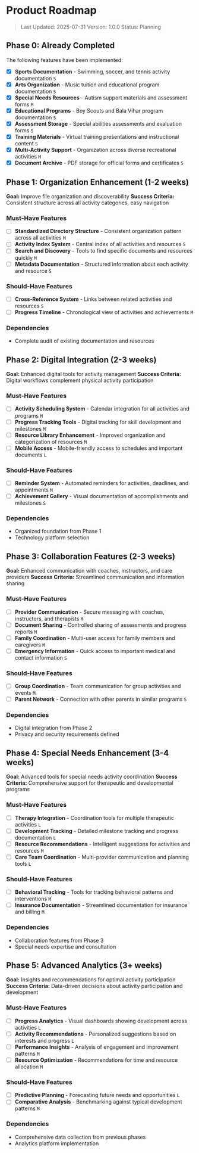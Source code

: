 # Product Roadmap

> Last Updated: 2025-07-31
> Version: 1.0.0
> Status: Planning

## Phase 0: Already Completed

The following features have been implemented:

- [x] **Sports Documentation** - Swimming, soccer, and tennis activity documentation `S`
- [x] **Arts Organization** - Music tuition and educational program documentation `S`
- [x] **Special Needs Resources** - Autism support materials and assessment forms `M`
- [x] **Educational Programs** - Boy Scouts and Bala Vihar program documentation `S`
- [x] **Assessment Storage** - Special abilities assessments and evaluation forms `S`
- [x] **Training Materials** - Virtual training presentations and instructional content `S`
- [x] **Multi-Activity Support** - Organization across diverse recreational activities `M`
- [x] **Document Archive** - PDF storage for official forms and certificates `S`

## Phase 1: Organization Enhancement (1-2 weeks)

**Goal:** Improve file organization and discoverability
**Success Criteria:** Consistent structure across all activity categories, easy navigation

### Must-Have Features

- [ ] **Standardized Directory Structure** - Consistent organization pattern across all activities `M`
- [ ] **Activity Index System** - Central index of all activities and resources `S`
- [ ] **Search and Discovery** - Tools to find specific documents and resources quickly `M`
- [ ] **Metadata Documentation** - Structured information about each activity and resource `S`

### Should-Have Features

- [ ] **Cross-Reference System** - Links between related activities and resources `S`
- [ ] **Progress Timeline** - Chronological view of activities and achievements `M`

### Dependencies

- Complete audit of existing documentation and resources

## Phase 2: Digital Integration (2-3 weeks)

**Goal:** Enhanced digital tools for activity management
**Success Criteria:** Digital workflows complement physical activity participation

### Must-Have Features

- [ ] **Activity Scheduling System** - Calendar integration for all activities and programs `M`
- [ ] **Progress Tracking Tools** - Digital tracking for skill development and milestones `M`
- [ ] **Resource Library Enhancement** - Improved organization and categorization of resources `M`
- [ ] **Mobile Access** - Mobile-friendly access to schedules and important documents `L`

### Should-Have Features

- [ ] **Reminder System** - Automated reminders for activities, deadlines, and appointments `M`
- [ ] **Achievement Gallery** - Visual documentation of accomplishments and milestones `S`

### Dependencies

- Organized foundation from Phase 1
- Technology platform selection

## Phase 3: Collaboration Features (2-3 weeks)

**Goal:** Enhanced communication with coaches, instructors, and care providers
**Success Criteria:** Streamlined communication and information sharing

### Must-Have Features

- [ ] **Provider Communication** - Secure messaging with coaches, instructors, and therapists `M`
- [ ] **Document Sharing** - Controlled sharing of assessments and progress reports `M`
- [ ] **Family Coordination** - Multi-user access for family members and caregivers `M`
- [ ] **Emergency Information** - Quick access to important medical and contact information `S`

### Should-Have Features

- [ ] **Group Coordination** - Team communication for group activities and events `M`
- [ ] **Parent Network** - Connection with other parents in similar programs `S`

### Dependencies

- Digital integration from Phase 2
- Privacy and security requirements defined

## Phase 4: Special Needs Enhancement (3-4 weeks)

**Goal:** Advanced tools for special needs activity coordination
**Success Criteria:** Comprehensive support for therapeutic and developmental programs

### Must-Have Features

- [ ] **Therapy Integration** - Coordination tools for multiple therapeutic activities `L`
- [ ] **Development Tracking** - Detailed milestone tracking and progress documentation `L`
- [ ] **Resource Recommendations** - Intelligent suggestions for activities and resources `M`
- [ ] **Care Team Coordination** - Multi-provider communication and planning tools `L`

### Should-Have Features

- [ ] **Behavioral Tracking** - Tools for tracking behavioral patterns and interventions `M`
- [ ] **Insurance Documentation** - Streamlined documentation for insurance and billing `M`

### Dependencies

- Collaboration features from Phase 3
- Special needs expertise and consultation

## Phase 5: Advanced Analytics (3+ weeks)

**Goal:** Insights and recommendations for optimal activity participation
**Success Criteria:** Data-driven decisions about activity participation and development

### Must-Have Features

- [ ] **Progress Analytics** - Visual dashboards showing development across activities `L`
- [ ] **Activity Recommendations** - Personalized suggestions based on interests and progress `L`
- [ ] **Performance Insights** - Analysis of engagement and improvement patterns `M`
- [ ] **Resource Optimization** - Recommendations for time and resource allocation `M`

### Should-Have Features

- [ ] **Predictive Planning** - Forecasting future needs and opportunities `L`
- [ ] **Comparative Analysis** - Benchmarking against typical development patterns `M`

### Dependencies

- Comprehensive data collection from previous phases
- Analytics platform implementation